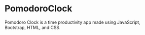 # PomodoroClock
Pomodoro Clock is a time productivity app made using JavaScript, Bootstrap, HTML, and CSS.
